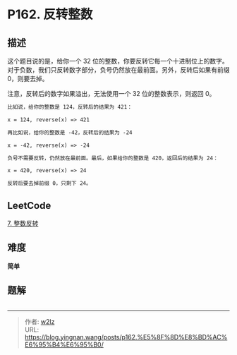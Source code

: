 # P162. 反转整数


<!--more-->

## 描述

这个题目说的是，给你一个 32 位的整数，你要反转它每一个十进制位上的数字。对于负数，我们只反转数字部分，负号仍然放在最前面。另外，反转后如果有前缀 0，则要去掉。

注意，反转后的数字如果溢出，无法使用一个 32 位的整数表示，则返回 0。

```markdown
比如说，给你的整数是 124，反转后的结果为 421：

x = 124, reverse(x) => 421

再比如说，给你的整数是 -42，反转后的结果为 -24

x = -42, reverse(x) => -24

负号不需要反转，仍然放在最前面。最后，如果给你的整数是 420，返回后的结果为 24：

x = 420, reverse(x) => 24

反转后要去掉前缀 0，只剩下 24。
```

## LeetCode

[7. 整数反转](https://leetcode.cn/problems/reverse-integer/description/)

## 难度

**简单**

## 题解

```java

```


---

> 作者: [w2lz](https://github.com/w2lz)  
> URL: https://blog.yingnan.wang/posts/p162.%E5%8F%8D%E8%BD%AC%E6%95%B4%E6%95%B0/  

